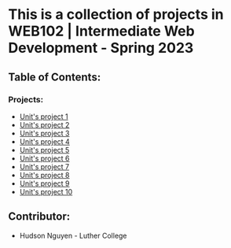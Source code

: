 # This is a collection of projects in WEB102 | Intermediate Web Development - Spring 2023

## Table of Contents:

### Projects:

- [Unit's project 1](https://github.com/Hudson-Pufferfish/codepath-hw/tree/unit01)
- [Unit's project 2]()
- [Unit's project 3]()
- [Unit's project 4]()
- [Unit's project 5]()
- [Unit's project 6]()
- [Unit's project 7]()
- [Unit's project 8]()
- [Unit's project 9]()
- [Unit's project 10]()



## Contributor:

- Hudson Nguyen - Luther College